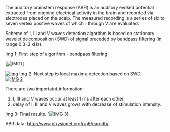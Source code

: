 The auditory brainstem response (ABR) is an auditory evoked potential extracted from ongoing electrical activity in the brain and recorded via electrodes placed on the scalp. The measured recording is a series of six to seven vertex positive waves of which I through V are evaluated. 

Scheme of I, III and V waves detection algorithm is based on stationary wavelet decomposition (SWD) of signal preceded by bandpass filtering (in range 0.3-3 kHz).

Img 1: First step of algorithm - bandpass filtering

[![IMG1](/images/img1.png)]

[![img](preview.png)](http://i.imgur.com/EyZZKAA.gif)
Img 2: Next step is local maxima detection based on SWD.  
[![IMG 2](/images/img2.png)]((https://github.com/paniks/dedicated-medical-diagnostic-algorithms/tree/master/ABR%20waves%20detection/images/img2.png))

There are two importatnt information:
1. I, III and V waves occur at least 1 ms after each other,
2. delay of I, III and V waves grows with decrease of stimulation intensity.

Img 3: Final results. 
[![IMG 3](https://github.com/paniks/dedicated-medical-diagnostic-algorithms/tree/master/ABR%20waves%20detection/images/img3.png)]

ABR data:
http://www.physionet.org/pn6/earndb/

